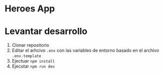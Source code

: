 # Heroes App

# Levantar desarrollo

1. Clonar repositorio
2. Editar el arhcivo `.env` con las variables de entorno basado en el archivo `.env.template`
3. Ejectuar `npm install`
4. Ejecutar `npm run dev`

